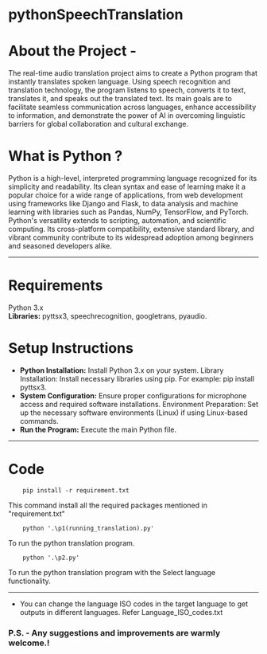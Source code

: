# pythonSpeechTranslation

# About the Project -

The real-time audio translation project aims to create a Python program that instantly translates spoken language. Using speech recognition and translation technology, the program listens to speech, converts it to text, translates it, and speaks out the translated text. Its main goals are to facilitate seamless communication across languages, enhance accessibility to information, and demonstrate the power of AI in overcoming linguistic barriers for global collaboration and cultural exchange.


# What is Python ?

Python is a high-level, interpreted programming language recognized for its simplicity and readability. Its clean syntax and ease of learning make it a popular choice for a wide range of applications, from web development using frameworks like Django and Flask, to data analysis and machine learning with libraries such as Pandas, NumPy, TensorFlow, and PyTorch. Python's versatility extends to scripting, automation, and scientific computing. Its cross-platform compatibility, extensive standard library, and vibrant community contribute to its widespread adoption among beginners and seasoned developers alike.


---


# Requirements

Python 3.x  
__Libraries:__ pyttsx3, speechrecognition, googletrans, pyaudio.

# Setup Instructions

- __Python Installation:__ Install Python 3.x on your system.
Library Installation: Install necessary libraries using pip. For example: pip install pyttsx3.  
- __System Configuration:__ Ensure proper configurations for microphone access and required software installations.
Environment Preparation: Set up the necessary software environments (Linux) if using Linux-based commands.  
- __Run the Program:__ Execute the main Python file.



---

# Code

        pip install -r requirement.txt

This command install all the  required packages mentioned in "requirement.txt"

        python '.\p1(running_translation).py'

To run the python translation program.


        python '.\p2.py'
    
To run the python translation program with the Select language functionality.

----

- You can change the language ISO codes in the target language to get outputs in different languages.
Refer Language_ISO_codes.txt
 

### P.S. - Any suggestions and improvements are warmly welcome.!